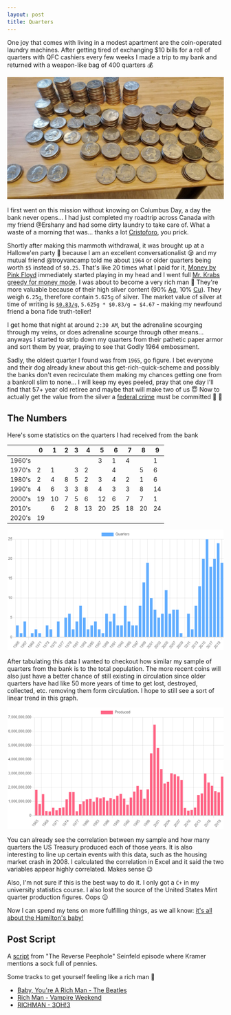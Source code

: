 ```yaml
---
layout: post
title: Quarters
---
```


One joy that comes with living in a modest apartment are the coin-operated laundry machines. After getting tired of exchanging $10 bills for a roll of quarters with QFC cashiers every few weeks I made a trip to my bank and returned with a weapon-like bag of 400 quarters :moneybag:

![Quarters stacked by year produced](/assets/img/quarters/coins.jpg)

I first went on this mission without knowing on Columbus Day, a day the bank never opens... I had just completed my roadtrip across Canada with my friend @Ershany and had some dirty laundry to take care of. What a waste of a morning that was... thanks a lot [Cristoforo](https://en.wikipedia.org/wiki/Christopher_Columbus), you prick.

Shortly after making this mammoth withdrawal, it was brought up at a Hallowe'en party :jack_o_lantern: because I am an excellent conversationalist :sleepy: and my mutual friend @troyvancamp told me about `1964` or older quarters being worth `$5` instead of `$0.25`. That's like 20 times what I paid for it, [Money by Pink Floyd](https://open.spotify.com/track/0vFOzaXqZHahrZp6enQwQb?si=b094c5752d9e462d) immediately started playing in my head and I went full [Mr. Krabs greedy for money mode](https://vignette2.wikia.nocookie.net/spongebob/images/4/43/Mr._Krabs_with_Dollar_Sign_Eyes.jpg). I was about to become a very rich man :money_with_wings: They're more valuable because of their high silver content (90% [Ag](https://en.wikipedia.org/wiki/Silver), 10% [Cu](https://en.wikipedia.org/wiki/Copper)). They weigh `6.25g`, therefore contain `5.625g` of silver. The market value of silver at time of writing is [`$0.83/g`](https://www.kitco.com/charts/livesilver.html), `5.625g * $0.83/g = $4.67` - making my newfound friend a bona fide truth-teller!

I get home that night at around `2:30 AM`, but the adrenaline scourging through my veins, or does adrenaline scourge through other means... anyways I started to strip down my quarters from their pathetic paper armor and sort them by year, praying to see that Godly 1964 embossment.

Sadly, the oldest quarter I found was from `1965`, go figure. I bet everyone and their dog already knew about this get-rich-quick-scheme and possibly the banks don't even recirculate them making my chances getting one from a bankroll slim to none...
I will keep my eyes peeled, pray that one day I'll find that 57+ year old retiree and maybe that will make two of us :innocent: Now to actually get the value from the silver a [federal crime](https://uscode.house.gov/view.xhtml?req=granuleid:USC-prelim-title18-section333&num=0&edition=prelim) must be committed :hammer: :grimacing:

## The Numbers

Here's some statistics on the quarters I had received from the bank

|        | 0  | 1  | 2 | 3 | 4  | 5  | 6  | 7  | 8  | 9  |
|--------|----|----|---|---|----|----|----|----|----|----|
| 1960's |    |    |   |   |    | 3  | 1  | 4  |    | 1  |
| 1970's | 2  | 1  |   | 3 | 2  |    | 4  |    | 5  | 6  |
| 1980's | 2  | 4  | 8 | 5 | 2  | 3  | 4  | 2  | 1  | 6  |
| 1990's | 4  | 6  | 3 | 3 | 8  | 4  | 3  | 3  | 8  | 14 |
| 2000's | 19 | 10 | 7 | 5 | 6  | 12 | 6  | 7  | 7  | 1  |
| 2010's |    | 6  | 2 | 8 | 13 | 20 | 25 | 18 | 20 | 24 |
| 2020's | 19 |    |   |   |    |    |    |    |    |    |

![Graph of quarters by year](/assets/img/quarters/graph.png)

After tabulating this data I wanted to checkout how similar my sample of quarters from the bank is to the total population. The more recent coins will also just have a better chance of still existing in circulation since older quarters have had like 50 more years of time to get lost, destroyed, collected, etc. removing them form circulation. I hope to still see a sort of linear trend in this graph.

![Graph of quarter production](/assets/img/quarters/production.png)

You can already see the correlation between my sample and how many quarters the US Treasury produced each of those years. It is also interesting to line up certain events with this data, such as the housing market crash in 2008. I calculated the correlation in Excel and it said the two variables appear highly correlated. Makes sense :wink:

Also, I'm not sure if this is the best way to do it. I only got a `C+` in my university statistics course. I also lost the source of the United States Mint quarter production figures. Oops :confounded:

Now I can spend my tens on more fulfilling things, as we all know: [it's all about the Hamilton's baby!](https://youtu.be/sRhTeaa_B98)

## Post Script

A [script](https://seinfeldscripts.com/TheReversePeephole.htm) from "The Reverse Peephole" Seinfeld episode where Kramer mentions a sock full of pennies.

Some tracks to get yourself feeling like a rich man :necktie:

- [Baby, You're A Rich Man - The Beatles](https://open.spotify.com/track/0JBvtprXP2Z0LP3jmzA7Xp?si=9ac71525f38046f9)
- [Rich Man - Vampire Weekend](https://open.spotify.com/track/2WaaqcSdsLliuWTnmY4rLC?si=eced25e015d14e16)
- [RICHMAN - 3OH!3](https://open.spotify.com/track/3JfbMm4LfBmm96mkKhyG6I?si=19455858bba94363)
